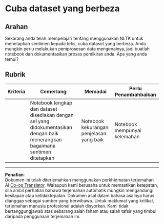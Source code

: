 <!--
CO_OP_TRANSLATOR_METADATA:
{
  "original_hash": "daf144daa552da6a7d442aff6f3e77d8",
  "translation_date": "2025-09-05T20:47:09+00:00",
  "source_file": "6-NLP/5-Hotel-Reviews-2/assignment.md",
  "language_code": "ms"
}
-->
# Cuba dataset yang berbeza

## Arahan

Sekarang anda telah mempelajari tentang menggunakan NLTK untuk menetapkan sentimen kepada teks, cuba dataset yang berbeza. Anda mungkin perlu melakukan pemprosesan data mengenainya, jadi buatlah notebook dan dokumentasikan proses pemikiran anda. Apa yang anda temui?

## Rubrik

| Kriteria | Cemerlang                                                                                                         | Memadai                                  | Perlu Penambahbaikan   |
| -------- | ----------------------------------------------------------------------------------------------------------------- | ---------------------------------------- | ---------------------- |
|          | Notebook lengkap dan dataset disediakan dengan sel yang didokumentasikan dengan baik menerangkan bagaimana sentimen ditetapkan | Notebook kekurangan penjelasan yang baik | Notebook mempunyai kelemahan |

---

**Penafian**:  
Dokumen ini telah diterjemahkan menggunakan perkhidmatan terjemahan AI [Co-op Translator](https://github.com/Azure/co-op-translator). Walaupun kami berusaha untuk memastikan ketepatan, sila ambil perhatian bahawa terjemahan automatik mungkin mengandungi kesilapan atau ketidaktepatan. Dokumen asal dalam bahasa asalnya harus dianggap sebagai sumber yang berwibawa. Untuk maklumat yang kritikal, terjemahan manusia profesional adalah disyorkan. Kami tidak bertanggungjawab atas sebarang salah faham atau salah tafsir yang timbul daripada penggunaan terjemahan ini.